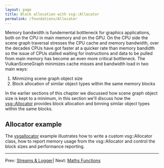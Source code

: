 ```yaml
---
layout: page
title: Block allocation with vsg::Allocator
permalink: /foundations/Allocator
---
```


Memory bandwidth is fundemental bottleneck for graphics applications, both on the CPU in main memory and on the GPU. On the CPU side the scene graph traversal stresses the CPU cache and memory bandwidth, over the decades CPUs have got faster at a quicker rate than memory bandidth so the issue of CPUs stalled waiting for instructions and data to be pulled from main memory has become an even more critical bottleneck. The VulkanSceneGraph minimizes cache misses and bandwidth load in two main ways:

1. Minmizing scene graph object size
2. Block allocation of similar object types within the same memory blocks

In the earlier sections of this chapter we discussed how scene graph object size is kept to a minimum, in this section we'll discuss how the [vsg::Allocator](https://github.com/vsg-dev/VulkanSceneGraph/tree/master/include/vsg/core/Allocator.h) provides block allocation and binning similar object types within the same blocks.

## Allocator example

The [vsgallocator](https://github.com/vsg-dev/vsgExamples/tree/master/examples/core/vsgallocator.cpp) example illustrates how to write a custom vsg::Allocator class, how to report memory usage from the vsg::Allocator and control the block sizes and performance reporting.

---

Prev: [Streams & Logger](StreamsAndLogger.md)| Next: [Maths Functions](MathFunctions.md)

